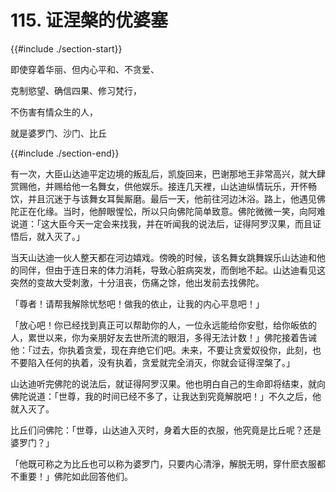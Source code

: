 # 115. 证涅槃的优婆塞
{{#include ./section-start}}

即使穿着华丽、但内心平和、不贪爱、

克制慾望、确信四果、修习梵行，

不伤害有情众生的人，

就是婆罗门、沙门、比丘

{{#include ./section-end}}

有一次，大臣山达迪平定边境的叛乱后，凯旋回来，巴谢那地王非常高兴，就大肆赏赐他，并赐给他一名舞女，供他娱乐。接连几天裡，山达迪纵情玩乐，开怀畅饮，并且沉迷于与该舞女耳鬓厮磨。最后一天，他前往河边沐浴。路上，他遇见佛陀正在化缘。当时，他醉眼惺忪，所以只向佛陀简单致意。佛陀微微一笑，向阿难说道：「这大臣今天一定会来找我，并在听闻我的说法后，证得阿罗汉果，而且证悟后，就入灭了。」

当天山达迪一伙人整天都在河边嬉戏。傍晚的时候，该名舞女跳舞娱乐山达迪和他的同伴，但由于连日来的体力消耗，导致心脏病突发，而倒地不起。山达迪看见这突然的变故大受刺激，十分沮丧，伤痛之馀，他出发前去找佛陀。

「尊者！请帮我解除忧愁吧！做我的依止，让我的内心平息吧！」

「放心吧！你已经找到真正可以帮助你的人，一位永远能给你安慰，给你皈依的人，累世以来，你为亲朋好友去世所流的眼泪，多得无法计数！」佛陀接着告诫他：「过去，你执着贪爱，现在弃绝它们吧。未来，不要让贪爱奴役你，此刻，也不要陷入任何的执着，没有执着，贪爱就完全消灭，你就会证得涅槃了。」

山达迪听完佛陀的说法后，就证得阿罗汉果。他也明白自己的生命即将结束，就向佛陀说道：「世尊，我的时间已经不多了，让我达到究竟解脱吧！」不久之后，他就入灭了。

比丘们问佛陀：「世尊，山达迪入灭时，身着大臣的衣服，他究竟是比丘呢？还是婆罗门？」

「他既可称之为比丘也可以称为婆罗门，只要内心清淨，解脱无明，穿什麽衣服都不重要！」佛陀如此回答他们。

